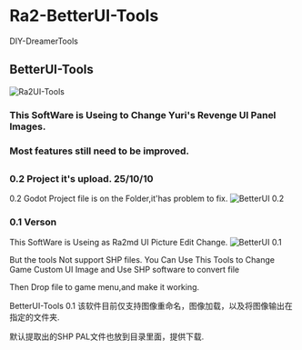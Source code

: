 # Ra2-BetterUI-Tools
DIY-DreamerTools
## BetterUI-Tools
![Ra2UI-Tools](https://img.cdn1.vip/i/68e8eb1f92c78_1760095007.png)

### This SoftWare is Useing to Change Yuri's Revenge UI Panel Images.
### Most features still need to be improved.
##
### 0.2 Project it's upload. 25/10/10
0.2 Godot Project file is on the Folder,it'has problem to fix.
![BetterUI 0.2](https://img.cdn1.vip/i/68e8e6a57642d_1760093861.webp)
### 0.1 Verson 
This SoftWare is Useing as Ra2md UI Picture Edit Change.
![BetterUI 0.1](https://img.cdn1.vip/i/68e8eacd35fa8_1760094925.webp)

But the tools Not support SHP files.
You Can Use This Tools to Change Game Custom UI Image and Use SHP software to convert file

Then Drop file to game menu,and make it working.

BetterUI-Tools 0.1
该软件目前仅支持图像重命名，图像加载，以及将图像输出在指定的文件夹.

默认提取出的SHP PAL文件也放到目录里面，提供下载.
